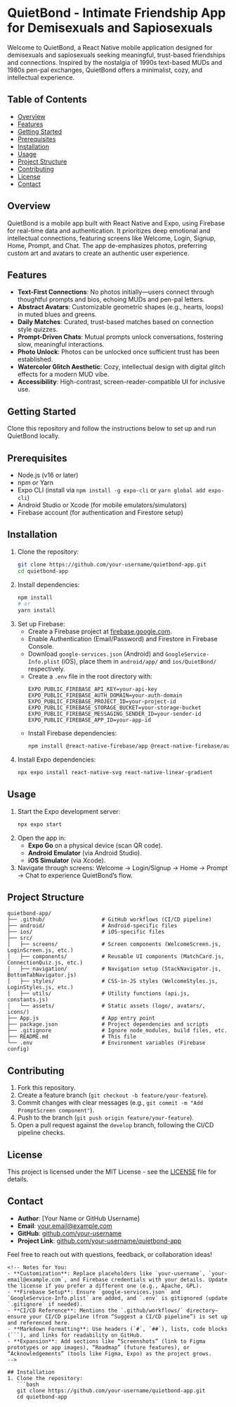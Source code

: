 # QuietBond - Intimate Friendship App for Demisexuals and Sapiosexuals

Welcome to QuietBond, a React Native mobile application designed for demisexuals and sapiosexuals seeking meaningful, trust-based friendships and connections. Inspired by the nostalgia of 1990s text-based MUDs and 1980s pen-pal exchanges, QuietBond offers a minimalist, cozy, and intellectual experience.

## Table of Contents
- [Overview](#overview)
- [Features](#features)
- [Getting Started](#getting-started)
- [Prerequisites](#prerequisites)
- [Installation](#installation)
- [Usage](#usage)
- [Project Structure](#project-structure)
- [Contributing](#contributing)
- [License](#license)
- [Contact](#contact)

## Overview
QuietBond is a mobile app built with React Native and Expo, using Firebase for real-time data and authentication. It prioritizes deep emotional and intellectual connections, featuring screens like Welcome, Login, Signup, Home, Prompt, and Chat. The app de-emphasizes photos, preferring custom art and avatars to create an authentic user experience.

## Features
- **Text-First Connections**: No photos initially—users connect through thoughtful prompts and bios, echoing MUDs and pen-pal letters.  
- **Abstract Avatars**: Customizable geometric shapes (e.g., hearts, loops) in muted blues and greens.  
- **Daily Matches**: Curated, trust-based matches based on connection style quizzes.  
- **Prompt-Driven Chats**: Mutual prompts unlock conversations, fostering slow, meaningful interactions.
- **Photo Unlock**: Photos can be unlocked once sufficient trust has been established. 
- **Watercolor Glitch Aesthetic**: Cozy, intellectual design with digital glitch effects for a modern MUD vibe.  
- **Accessibility**: High-contrast, screen-reader-compatible UI for inclusive use.

## Getting Started
Clone this repository and follow the instructions below to set up and run QuietBond locally.

## Prerequisites
- Node.js (v16 or later)
- npm or Yarn
- Expo CLI (install via `npm install -g expo-cli` or `yarn global add expo-cli`)
- Android Studio or Xcode (for mobile emulators/simulators)
- Firebase account (for authentication and Firestore setup)

## Installation
1. Clone the repository:
   ```bash
   git clone https://github.com/your-username/quietbond-app.git
   cd quietbond-app
   ```
2. Install dependencies:
   ```bash
   npm install
   # or
   yarn install
   ```
3. Set up Firebase:
   - Create a Firebase project at [firebase.google.com](https://firebase.google.com).
   - Enable Authentication (Email/Password) and Firestore in Firebase Console.
   - Download `google-services.json` (Android) and `GoogleService-Info.plist` (iOS), place them in `android/app/` and `ios/QuietBond/` respectively.
   - Create a `.env` file in the root directory with:
     ```env
     EXPO_PUBLIC_FIREBASE_API_KEY=your-api-key
     EXPO_PUBLIC_FIREBASE_AUTH_DOMAIN=your-auth-domain
     EXPO_PUBLIC_FIREBASE_PROJECT_ID=your-project-id
     EXPO_PUBLIC_FIREBASE_STORAGE_BUCKET=your-storage-bucket
     EXPO_PUBLIC_FIREBASE_MESSAGING_SENDER_ID=your-sender-id
     EXPO_PUBLIC_FIREBASE_APP_ID=your-app-id
     ```
   - Install Firebase dependencies:
     ```bash
     npm install @react-native-firebase/app @react-native-firebase/auth @react-native-firebase/firestore
     ```
4. Install Expo dependencies:
   ```bash
   npx expo install react-native-svg react-native-linear-gradient
   ```

## Usage
1. Start the Expo development server:
   ```bash
   npx expo start
   ```
2. Open the app in:
   - **Expo Go** on a physical device (scan QR code).
   - **Android Emulator** (via Android Studio).
   - **iOS Simulator** (via Xcode).
3. Navigate through screens: Welcome → Login/Signup → Home → Prompt → Chat to experience QuietBond’s flow.

## Project Structure
```
quietbond-app/
├── .github/                  # GitHub workflows (CI/CD pipeline)
├── android/                  # Android-specific files
├── ios/                      # iOS-specific files
├── src/
│   ├── screens/              # Screen components (WelcomeScreen.js, LoginScreen.js, etc.)
│   ├── components/           # Reusable UI components (MatchCard.js, ConnectionQuiz.js, etc.)
│   ├── navigation/           # Navigation setup (StackNavigator.js, BottomTabNavigator.js)
│   ├── styles/               # CSS-in-JS styles (WelcomeStyles.js, LoginStyles.js, etc.)
│   ├── utils/                # Utility functions (api.js, constants.js)
│   └── assets/               # Static assets (logo/, avatars/, icons/)
├── App.js                    # App entry point
├── package.json              # Project dependencies and scripts
├── .gitignore                # Ignore node_modules, build files, etc.
├── README.md                 # This file
└── .env                      # Environment variables (Firebase config)
```

## Contributing
1. Fork this repository.
2. Create a feature branch (`git checkout -b feature/your-feature`).
3. Commit changes with clear messages (e.g., `git commit -m "Add PromptScreen component"`).
4. Push to the branch (`git push origin feature/your-feature`).
5. Open a pull request against the `develop` branch, following the CI/CD pipeline checks.

## License
This project is licensed under the MIT License - see the [LICENSE](LICENSE) file for details.

## Contact
- **Author**: [Your Name or GitHub Username]  
- **Email**: your.email@example.com  
- **GitHub**: [github.com/your-username](https://github.com/your-username)  
- **Project Link**: [github.com/your-username/quietbond-app](https://github.com/your-username/quietbond-app)

Feel free to reach out with questions, feedback, or collaboration ideas!
```
<!-- Notes for You:
- **Customization**: Replace placeholders like `your-username`, `your-email@example.com`, and Firebase credentials with your details. Update the license if you prefer a different one (e.g., Apache, GPL).  
- **Firebase Setup**: Ensure `google-services.json` and `GoogleService-Info.plist` are added, and `.env` is gitignored (update `.gitignore` if needed).  
- **CI/CD Reference**: Mentions the `.github/workflows/` directory—ensure your CI/CD pipeline (from “Suggest a CI/CD pipeline”) is set up and referenced here.  
- **Markdown Formatting**: Use headers (`#`, `##`), lists, code blocks (```), and links for readability on GitHub.  
- **Expansion**: Add sections like “Screenshots” (link to Figma prototypes or app images), “Roadmap” (future features), or “Acknowledgements” (tools like Figma, Expo) as the project grows.  
-->

## Installation
1. Clone the repository:
   ```bash
   git clone https://github.com/your-username/quietbond-app.git
   cd quietbond-app
